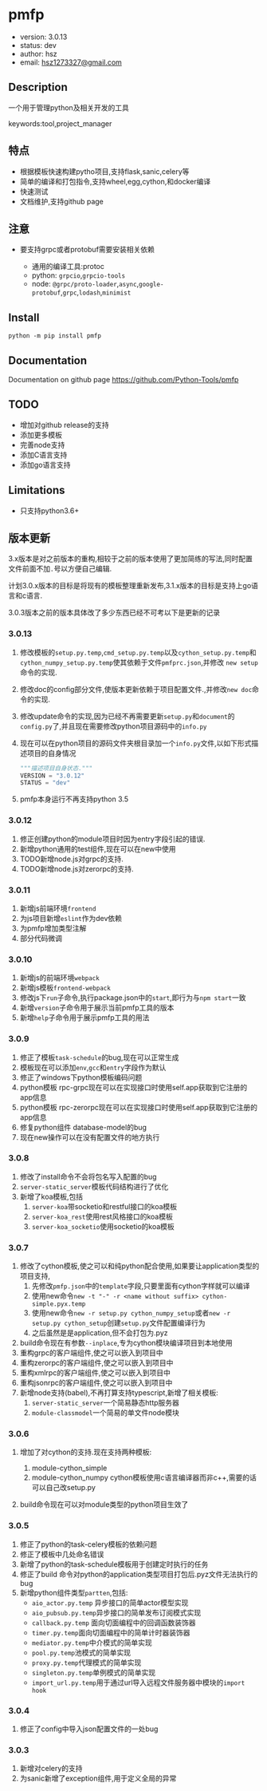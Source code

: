 # pmfp

+ version: 3.0.13
+ status: dev
+ author: hsz
+ email: hsz1273327@gmail.com

## Description

一个用于管理python及相关开发的工具

keywords:tool,project_manager

## 特点

+ 根据模板快速构建pytho项目,支持flask,sanic,celery等
+ 简单的编译和打包指令,支持wheel,egg,cython,和docker编译
+ 快速测试
+ 文档维护,支持github page

## 注意

+ 要支持grpc或者protobuf需要安装相关依赖
  
    + 通用的编译工具:protoc
    + python: `grpcio`,`grpcio-tools`
    + node: `@grpc/proto-loader`,`async`,`google-protobuf`,`grpc`,`lodash`,`minimist`
  
## Install

`python -m pip install pmfp`


## Documentation

Documentation on github page <https://github.com/Python-Tools/pmfp>

## TODO

+ 增加对github release的支持
+ 添加更多模板
+ 完善node支持
+ 添加C语言支持
+ 添加go语言支持

## Limitations

+ 只支持python3.6+

## 版本更新

3.x版本是对之前版本的重构,相较于之前的版本使用了更加简练的写法,同时配置文件前面不加`.`号以方便自己编辑.

计划3.0.x版本的目标是将现有的模板整理重新发布,3.1.x版本的目标是支持上go语言和c语言.

3.0.3版本之前的版本具体改了多少东西已经不可考以下是更新的记录

### 3.0.13

1. 修改模板的`setup.py.temp`,`cmd_setup.py.temp`以及`cython_setup.py.temp`和`cython_numpy_setup.py.temp`使其依赖于文件`pmfprc.json`,并修改 `new setup`命令的实现.
2. 修改doc的config部分文件,使版本更新依赖于项目配置文件.,并修改`new doc`命令的实现.
3. 修改update命令的实现,因为已经不再需要更新`setup.py`和`document`的`config.py`了,并且现在需要修改python项目源码中的`info.py`
4. 现在可以在python项目的源码文件夹根目录加一个`info.py`文件,以如下形式描述项目的自身情况

    ```python
    """描述项目自身状态."""
    VERSION = "3.0.12"
    STATUS = "dev"
    ```

5. pmfp本身运行不再支持python 3.5

### 3.0.12

1. 修正创建python的module项目时因为entry字段引起的错误.
2. 新增python通用的test组件,现在可以在new中使用
3. TODO新增node.js对grpc的支持.
4. TODO新增node.js对zerorpc的支持.

### 3.0.11

1. 新增js前端环境`frontend`
2. 为js项目新增`eslint`作为dev依赖
3. 为pmfp增加类型注解
4. 部分代码微调

### 3.0.10

1. 新增js的前端环境`webpack`
2. 新增js模板`frontend-webpack`
3. 修改js下`run`子命令,执行package.json中的`start`,即行为与`npm start`一致
4. 新增`version`子命令用于展示当前pmfp工具的版本
5. 新增`help`子命令用于展示pmfp工具的用法

### 3.0.9

1. 修正了模板`task-schedule`的bug,现在可以正常生成
2. 模板现在可以添加`env`,`gcc`和`entry`字段作为默认
3. 修正了windows下python模板编码问题
4. python模板 rpc-grpc现在可以在实现接口时使用self.app获取到它注册的app信息
5. python模板 rpc-zerorpc现在可以在实现接口时使用self.app获取到它注册的app信息
6. 修复python组件 database-model的bug
7. 现在new操作可以在没有配置文件的地方执行

### 3.0.8

1. 修改了install命令不会将包名写入配置的bug
2. `server-static_server`模板代码结构进行了优化
3. 新增了koa模板,包括
    1. `server-koa`带socketio和restful接口的koa模板
    2. `server-koa_rest`使用rest风格接口的koa模板
    3. `server-koa_socketio`使用socketio的koa模板

### 3.0.7

1. 修改了cython模板,使之可以和纯python配合使用,如果要让application类型的项目支持,
    1. 先修改`pmfp.json`中的`template`字段,只要里面有cython字样就可以编译
    2. 使用new命令`new -t "-" -r <name without suffix> cython-simple.pyx.temp`
    3. 使用new命令`new -r setup.py cython_numpy_setup`或者`new -r setup.py cython_setup`创建`setup.py`文件配置编译行为
    4. 之后虽然是是application,但不会打包为.pyz
2. build命令现在有参数`--inplace`,专为cython模块编译项目到本地使用
3. 重构grpc的客户端组件,使之可以嵌入到项目中
4. 重构zerorpc的客户端组件,使之可以嵌入到项目中
5. 重构xmlrpc的客户端组件,使之可以嵌入到项目中
6. 重构jsonrpc的客户端组件,使之可以嵌入到项目中
7. 新增node支持(babel),不再打算支持typescript,新增了相关模板:
    1. `server-static_server`一个简易静态http服务器
    2. `module-classmodel`一个简易的单文件node模块

### 3.0.6

1. 增加了对cython的支持.现在支持两种模板:
    1. module-cython_simple
    2. module-cython_numpy
    cython模板使用c语言编译器而非c++,需要的话可以自己改setup.py
    
2. build命令现在可以对module类型的python项目生效了

### 3.0.5

1. 修正了python的task-celery模板的依赖问题
2. 修正了模板中几处命名错误
3. 新增了python的task-schedule模板用于创建定时执行的任务
4. 修正了build 命令对python的application类型项目打包后.pyz文件无法执行的bug
5. 新增python组件类型`partten`,包括:
    + `aio_actor.py.temp` 异步接口的简单actor模型实现
    + `aio_pubsub.py.temp`异步接口的简单发布订阅模式实现
    + `callback.py.temp` 面向切面编程中的回调函数装饰器
    + `timer.py.temp`面向切面编程中的简单计时器装饰器
    + `mediator.py.temp`中介模式的简单实现
    + `pool.py.temp`池模式的简单实现
    + `proxy.py.temp`代理模式的简单实现
    + `singleton.py.temp`单例模式的简单实现
    + `import_url.py.temp`用于通过url导入远程文件服务器中模块的`import hook`

### 3.0.4

1. 修正了config中导入json配置文件的一处bug

### 3.0.3

1. 新增对celery的支持
2. 为sanic新增了exception组件,用于定义全局的异常